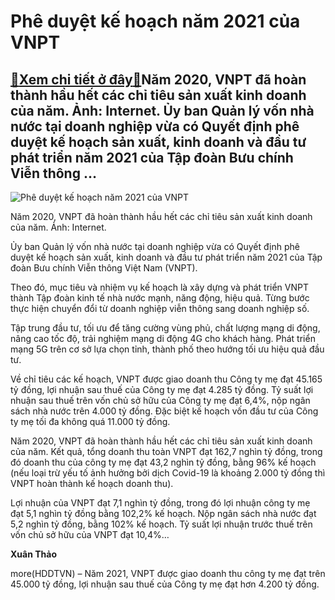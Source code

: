 Phê duyệt kế hoạch năm 2021 của VNPT
====================================

[:gift:Xem chi tiết ở đây:gift:](https://hddtvn.com/phe-duyet-ke-hoach-nam-2021-cua-vnpt/)Năm 2020, VNPT đã hoàn thành hầu hết các chỉ tiêu sản xuất kinh doanh của năm. Ảnh: Internet. Ủy ban Quản lý vốn nhà nước tại doanh nghiệp vừa có Quyết định phê duyệt kế hoạch sản xuất, kinh doanh và đầu tư phát triển năm 2021 của Tập đoàn Bưu chính Viễn thông …
----------------------------------------------------------------------------------------------------------------------------------------------------------------------------------------------------------------------------------------------------------------------





![Phê duyệt kế hoạch năm 2021 của VNPT](https://hddtvn.com/wp-content/uploads/2021/01/5458_kinh-doanh-vnpt.jpg "Phê duyệt kế hoạch năm 2021 của VNPT")


Năm 2020, VNPT đã hoàn thành hầu hết các chỉ tiêu sản xuất kinh doanh của năm. Ảnh: Internet.



Ủy ban Quản lý vốn nhà nước tại doanh nghiệp vừa có Quyết định phê duyệt kế hoạch sản xuất, kinh doanh và đầu tư phát triển năm 2021 của Tập đoàn Bưu chính Viễn thông Việt Nam (VNPT).


Theo đó, mục tiêu và nhiệm vụ kế hoạch là xây dựng và phát triển VNPT thành Tập đoàn kinh tế nhà nước mạnh, năng động, hiệu quả. Từng bước thực hiện chuyển đổi từ doanh nghiệp viễn thông sang doanh nghiệp số.


Tập trung đầu tư, tối ưu để tăng cường vùng phủ, chất lượng mạng di động, nâng cao tốc độ, trải nghiệm mạng di động 4G cho khách hàng. Phát triển mạng 5G trên cơ sở lựa chọn tỉnh, thành phố theo hướng tối ưu hiệu quả đầu tư.


Về chỉ tiêu các kế hoạch, VNPT được giao doanh thu Công ty mẹ đạt 45.165 tỷ đồng, lợi nhuận sau thuế của Công ty mẹ đạt 4.285 tỷ đồng. Tỷ suất lợi nhuận sau thuế trên vốn chủ sở hữu của Công ty mẹ đạt 6,4%, nộp ngân sách nhà nước trên 4.000 tỷ đồng. Đặc biệt kế hoạch vốn đầu tư của Công ty mẹ tối đa không quá 11.000 tỷ đồng.


Năm 2020, VNPT đã hoàn thành hầu hết các chỉ tiêu sản xuất kinh doanh của năm. Kết quả, tổng doanh thu toàn VNPT đạt 162,7 nghìn tỷ đồng, trong đó doanh thu của công ty mẹ đạt 43,2 nghìn tỷ đồng, bằng 96% kế hoạch (nếu loại trừ yếu tố ảnh hưởng bởi dịch Covid-19 là khoảng 2.000 tỷ đồng thì VNPT hoàn thành kế hoạch doanh thu).


Lợi nhuận của VNPT đạt 7,1 nghìn tỷ đồng, trong đó lợi nhuận công ty mẹ đạt 5,1 nghìn tỷ đồng bằng 102,2% kế hoạch. Nộp ngân sách nhà nước đạt 5,2 nghìn tỷ đồng, bằng 102% kế hoạch. Tỷ suất lợi nhuận trước thuế trên vốn chủ sở hữu của VNPT đạt 10,4%…




**Xuân Thảo**



more(HDDTVN) – Năm 2021, VNPT được giao doanh thu công ty mẹ đạt trên 45.000 tỷ đồng, lợi nhuận sau thuế của Công ty mẹ đạt hơn 4.200 tỷ đồng.

